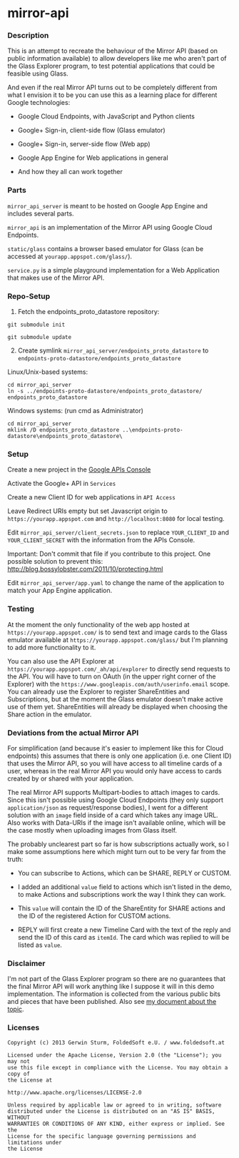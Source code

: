 # mirror-api

### Description

This is an attempt to recreate the behaviour of the Mirror API (based on public information available) to allow developers like me who aren't part of the Glass Explorer program, to test potential applications that could be feasible using Glass.

And even if the real Mirror API turns out to be completely different from what I envision it to be you can use this as a learning place for different Google technologies:

- Google Cloud Endpoints, with JavaScript and Python clients

- Google+ Sign-in, client-side flow (Glass emulator)

- Google+ Sign-in, server-side flow (Web app)

- Google App Engine for Web applications in general

- And how they all can work together


### Parts

`mirror_api_server` is meant to be hosted on Google App Engine and includes several parts.

`mirror_api` is an implementation of the Mirror API using Google Cloud Endpoints.

`static/glass` contains a browser based emulator for Glass (can be accessed at `yourapp.appspot.com/glass/`).

`service.py` is a simple playground implementation for a Web Application that makes use of the Mirror API.


### Repo-Setup

1) Fetch the endpoints_proto_datastore repository:

`git submodule init`

`git submodule update`

2) Create symlink `mirror_api_server/endpoints_proto_datastore` to `endpoints-proto-datastore/endpoints_proto_datastore`

Linux/Unix-based systems:
```
cd mirror_api_server
ln -s ../endpoints-proto-datastore/endpoints_proto_datastore/ endpoints_proto_datastore
```

Windows systems: (run cmd as Administrator)
```
cd mirror_api_server
mklink /D endpoints_proto_datastore ..\endpoints-proto-datastore\endpoints_proto_datastore\
```


### Setup

Create a new project in the [Google APIs Console](https://code.google.com/apis/console/)

Activate the Google+ API in `Services`

Create a new Client ID for web applications in `API Access`

Leave Redirect URIs empty but set Javascript origin to `https://yourapp.appspot.com` and `http://localhost:8080` for local testing.

Edit `mirror_api_server/client_secrets.json` to replace `YOUR_CLIENT_ID` and `YOUR_CLIENT_SECRET` with the information from the APIs Console.

Important: Don't commit that file if you contribute to this project. One possible solution to prevent this: http://blog.bossylobster.com/2011/10/protecting.html

Edit `mirror_api_server/app.yaml` to change the name of the application to match your App Engine application.


### Testing

At the moment the only functionality of the web app hosted at `https://yourapp.appspot.com/` is to send text and image cards
to the Glass emulator available at `https://yourapp.appspot.com/glass/` but I'm planning to add more functionality to it.

You can also use the API Explorer at `https://yourapp.appspot.com/_ah/api/explorer` to directly send requests to the API.
You will have to turn on OAuth (in the upper right corner of the Explorer) with the `https://www.googleapis.com/auth/userinfo.email` scope.
You can already use the Explorer to register ShareEntities and Subscriptions, but at the moment the Glass emulator doesn't make active use of them yet.
ShareEntities will already be displayed when choosing the Share action in the emulator.


### Deviations from the actual Mirror API

For simplification (and because it's easier to implement like this for Cloud endpoints) this assumes
that there is only one application (i.e. one Client ID) that uses the Mirror API, so you will have access to all timeline cards of a user,
whereas in the real Mirror API you would only have access to cards created by or shared with your application.

The real Mirror API supports Multipart-bodies to attach images to cards.
Since this isn't possible using Google Cloud Endpoints (they only support `application/json` as request/response bodies),
I went for a different solution with an `image` field inside of a card which takes any image URL.
Also works with Data-URIs if the image isn't available online,
which will be the case mostly when uploading images from Glass itself.

The probably unclearest part so far is how subscriptions actually work, so I make some assumptions here which might turn out to be very far from the truth:

- You can subscribe to Actions, which can be SHARE, REPLY or CUSTOM.

- I added an additional `value` field to actions which isn't listed in the demo, to make Actions and subscriptions work the way I think they can work.

- This `value` will contain the ID of the ShareEntity for SHARE actions and the ID of the registered Action for CUSTOM actions.

- REPLY will first create a new Timeline Card with the text of the reply and send the ID of this card as `itemId`. The card which was replied to will be listed as `value`.


### Disclaimer

I'm not part of the Glass Explorer program so there are no guarantees that the final Mirror API
will work anything like I suppose it will in this demo implementation. The information is collected
from the various public bits and pieces that have been published. Also see
[my document about the topic](https://docs.google.com/document/d/1XgYDbWNKEDLfm-F44sZy0uSOQKton5ksg5pWdv9XCo0/edit).


### Licenses

```
Copyright (c) 2013 Gerwin Sturm, FoldedSoft e.U. / www.foldedsoft.at

Licensed under the Apache License, Version 2.0 (the "License"); you may not
use this file except in compliance with the License. You may obtain a copy of
the License at

http://www.apache.org/licenses/LICENSE-2.0

Unless required by applicable law or agreed to in writing, software
distributed under the License is distributed on an "AS IS" BASIS, WITHOUT
WARRANTIES OR CONDITIONS OF ANY KIND, either express or implied. See the
License for the specific language governing permissions and limitations under
the License

```
